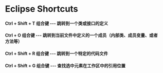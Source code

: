 # Eclipse Shortcuts

#### Ctrl + Shift + T 组合键 --- 跳转到一个类或接口的定义
#### Ctrl + O 组合键 --- 跳转到当前文件中定义的一个成员（内部类、成员变量、或者方法等）
#### Ctrl + Shift + R 组合键 --- 跳转到一个特定的代码文件
#### Ctrl + Shift + G 组合键 --- 查找选中元素在工作区中的引用位置